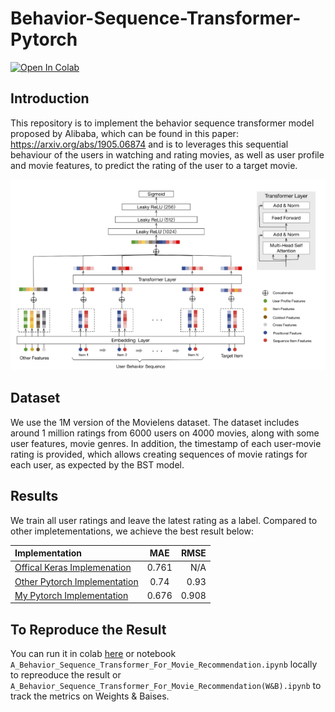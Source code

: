 # Behavior-Sequence-Transformer-Pytorch
[![Open In Colab](https://colab.research.google.com/assets/colab-badge.svg)]()

## Introduction

This repository is to implement the behavior sequence transformer model proposed by Alibaba, which can be found in this paper: https://arxiv.org/abs/1905.06874
and is to leverages this sequential behaviour of the users in watching and rating movies, as well as user profile and movie features, to predict the rating of the user to a target movie.

![](images/bst.png "BST MODEL ARCHITECTURE")


## Dataset
We use the 1M version of the Movielens dataset. The dataset includes around 1 million ratings from 6000 users on 4000 movies, along with some user features, movie genres. In addition, the timestamp of each user-movie rating is provided, which allows creating sequences of movie ratings for each user, as expected by the BST model.


## Results
We train all user ratings and leave the latest rating as a label. Compared to  other impletementations, we achieve the best result below:

| Implementation |  MAE  | RMSE |
| :------ | :---: | ---: |
| [Offical Keras Implemenation ](https://keras.io/examples/structured_data/movielens_recommendations_transformers/)   | 0.761  | N/A |
| [Other Pytorch Implementation](https://github.com/jiwidi/Behavior-Sequence-Transformer-Pytorch)    | 0.74  | 0.93 |
| [My Pytorch Implementation](https://github.com/Nelsonlin0321/ml-behavior-sequence-transformer-for-movie-recommendation)    | 0.676  | 0.908 |


## To Reproduce the Result 

You can run it in colab [here]() or notebook `A_Behavior_Sequence_Transformer_For_Movie_Recommendation.ipynb` locally to repreoduce the result or `A_Behavior_Sequence_Transformer_For_Movie_Recommendation(W&B).ipynb` to track the metrics on Weights & Baises.